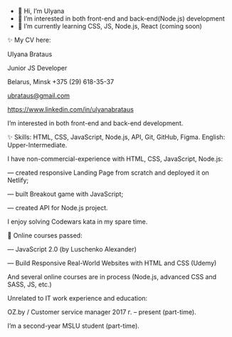 - 👋 Hi, I’m Ulyana
- 👀 I’m interested in both front-end and back-end(Node.js) development
- 🌱 I’m currently learning CSS, JS, Node.js, React (coming soon)
<!--- - 💞️ I’m looking to collaborate on ...
- 📫 How to reach me ... --->

<!---
UlyanaBrataus/UlyanaBrataus is a ✨ special ✨ repository because its `README.md` (this file) appears on your GitHub profile.
You can click the Preview link to take a look at your changes.
--->
✨  My CV here:


Ulyana Brataus

Junior JS Developer

Belarus, Minsk
+375 (29) 618-35-37

ubrataus@gmail.com

https://www.linkedin.com/in/ulyanabrataus



I’m interested in both front-end and back-end development.

 ✨ Skills: HTML, CSS, JavaScript, Node.js, API, Git, GitHub, Figma.
English: Upper-Intermediate.

I have non-commercial-experience with HTML, CSS, JavaScript, Node.js:

— created responsive Landing Page from scratch and deployed it on Netlify;

— built Breakout game with JavaScript;

— created API for Node.js project.

I enjoy solving Codewars kata in my spare time.


🌱  Online courses passed:

—  JavaScript 2.0 (by  Luschenko Alexander)

—  Build Responsive Real-World Websites with HTML and CSS (Udemy)


And several online courses are in process (Node.js, advanced CSS and SASS, JS, etc.)



Unrelated to IT work experience and education:

OZ.by / Customer service manager
2017 г. – present (part-time).

I’m a second-year MSLU student  (part-time).




